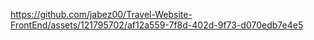 

https://github.com/jabez00/Travel-Website-FrontEnd/assets/121795702/af12a559-7f8d-402d-9f73-d070edb7e4e5

